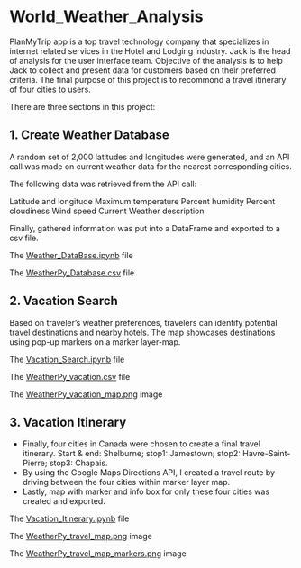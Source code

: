 # World_Weather_Analysis

PlanMyTrip app is a top travel technology company that specializes in internet related services in the Hotel and Lodging industry. Jack is the head of analysis for the user interface team. Objective of the analysis is to help Jack to collect and present data for customers based on their preferred criteria. The final purpose of this project is to recommond a travel itinerary of four cities to users.

There are three sections in this project:

## 1.	Create Weather Database

A random set of 2,000 latitudes and longitudes were generated, and an API call was made on current weather data for the nearest corresponding cities.

The following data was retrieved from the API call:

Latitude and longitude
Maximum temperature
Percent humidity
Percent cloudiness
Wind speed
Current Weather description


Finally,  gathered information was put  into a DataFrame and exported to a csv file.

The [Weather_DataBase.ipynb](https://github.com/weihaolun/world-weather-analysis/blob/a8e09f4cd1b3d400c020d4bb94238d93a755e377/Weather_Database/Weather_Database.ipynb) file

The [WeatherPy_Database.csv](https://github.com/weihaolun/world-weather-analysis/blob/a8e09f4cd1b3d400c020d4bb94238d93a755e377/Weather_Database/WeatherPy_Database.csv) file


## 2.	Vacation Search
Based on traveler’s weather preferences, travelers can identify potential travel destinations and nearby hotels. The map showcases destinations using pop-up markers on a marker layer-map.

The [Vacation_Search.ipynb](https://github.com/weihaolun/world-weather-analysis/blob/a8e09f4cd1b3d400c020d4bb94238d93a755e377/Vacation_Search/Vacation_Search.ipynb) file

The [WeatherPy_vacation.csv](https://github.com/weihaolun/world-weather-analysis/blob/a8e09f4cd1b3d400c020d4bb94238d93a755e377/Vacation_Search/WeatherPy_vacation.csv) file

The [WeatherPy_vacation_map.png](https://github.com/weihaolun/world-weather-analysis/blob/a8e09f4cd1b3d400c020d4bb94238d93a755e377/Vacation_Search/WeatherPy_vacation_map.png) image


## 3.	Vacation Itinerary
-	 Finally, four cities in Canada were chosen to create a final travel itinerary. Start & end: Shelburne; stop1: Jamestown; stop2: Havre-Saint-Pierre; stop3: Chapais.
-	 By using the Google Maps Directions API, I created a travel route by driving between the four cities within marker layer map.
-	 Lastly, map with marker and info box for only these four cities was created and exported.

The [Vacation_Itinerary.ipynb](https://github.com/weihaolun/world-weather-analysis/blob/a8e09f4cd1b3d400c020d4bb94238d93a755e377/Vacation_Itinerary/Vacation_Itinerary.ipynb) file

The [WeatherPy_travel_map.png](https://github.com/weihaolun/world-weather-analysis/blob/a8e09f4cd1b3d400c020d4bb94238d93a755e377/Vacation_Itinerary/WeatherPy_travel_map.png) image

The [WeatherPy_travel_map_markers.png](https://github.com/weihaolun/world-weather-analysis/blob/a8e09f4cd1b3d400c020d4bb94238d93a755e377/Vacation_Itinerary/WeatherPy_travel_map_markers.png) image
